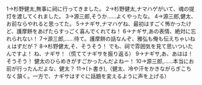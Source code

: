 1→杉野健太,無事に祠に行ってきました。
2→杉野健太,ナマハゲがいて、魂の提灯を渡してくれました。
3→源三郎,そうか……よくやったな。
4→源三郎,健太、お前ならやれると思ってた。
5→ナギサ,ナマハゲね、最初はすごく怖かったけど、護摩餅をあげたらすっごく喜んでくれてね！
6→ナギサ,あの表情、絶対に忘れられない！
7→源三郎,……待て。護摩餅の話なんぞ、雅弘も俺も伝えちゃいねぇはずだが？
8→杉野健太,そ、そうそう！ でも、祠で雰囲気を見て思いついたんですよ！ ね、ナギサ！（慌ててナギサを振り返る）
9→ナギサ,あ、あはは！ そうそう！ 健太のひらめきがすごかったんだよねー！
10→源三郎,……本当にお前が行ったんだよな、健太？
11→(ト書き),（健太、冷や汗をかきながらぎこちなく頷く。一方で、ナギサはすぐに話題を変えるように声を上げる）
